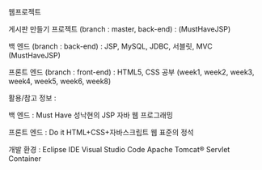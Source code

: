 웹프로젝트 


게시판 만들기 프로젝트 (branch : master, back-end) : (MustHaveJSP)

백 엔드 (branch : back-end) : JSP, MySQL, JDBC, 서블릿, MVC (MustHaveJSP)

프론트 엔드 (branch : front-end) : HTML5, CSS 공부 (week1, week2, week3, week4, week5, week6, week8)

활용/참고 정보 :

백 엔드 : Must Have 성낙현의 JSP 자바 웹 프로그래밍

프론트 엔드 : Do it HTML+CSS+자바스크립트 웹 표준의 정석

개발 환경 :
Eclipse IDE
Visual Studio Code
Apache Tomcat® Servlet Container
